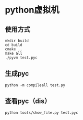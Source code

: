 # python虚拟机

## 使用方式

```shell
mkdir build
cd build
cmake ..
make all
./pyvm test.pyc
```

## 生成pyc
```shell
python -m compileall test.py
```

## 查看pyc（dis）
```shell
python tools/show_file.py test.pyc
```